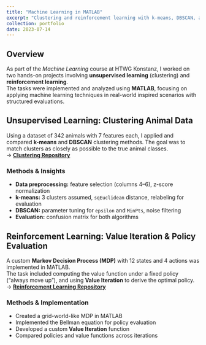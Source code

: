 ```yaml
---
title: "Machine Learning in MATLAB"
excerpt: "Clustering and reinforcement learning with k-means, DBSCAN, and Value Iteration in MATLAB.<br/><img src='/images/portfolio/ml_ul_rl.png'>"
collection: portfolio
date: 2023-07-14
---
```


## Overview
As part of the *Machine Learning* course at HTWG Konstanz, I worked on two hands-on projects involving **unsupervised learning** (clustering) and **reinforcement learning**.  
The tasks were implemented and analyzed using **MATLAB**, focusing on applying machine learning techniques in real-world inspired scenarios with structured evaluations.

## Unsupervised Learning: Clustering Animal Data

Using a dataset of 342 animals with 7 features each, I applied and compared **k-means** and **DBSCAN** clustering methods. The goal was to match clusters as closely as possible to the true animal classes.  
→ [**Clustering Repository**](https://github.com/cfeng-dev/Species_Clustering_Analysis)

### Methods & Insights
- **Data preprocessing:** feature selection (columns 4–6), z-score normalization
- **k-means:** 3 clusters assumed, `sqEuclidean` distance, relabeling for evaluation  
- **DBSCAN:** parameter tuning for `epsilon` and `MinPts`, noise filtering
- **Evaluation:** confusion matrix for both algorithms

## Reinforcement Learning: Value Iteration & Policy Evaluation

A custom **Markov Decision Process (MDP)** with 12 states and 4 actions was implemented in MATLAB.  
The task included computing the value function under a fixed policy (“always move up”), and using **Value Iteration** to derive the optimal policy.  
→ [**Reinforcement Learning Repository**](https://github.com/cfeng-dev/Path_Seeker)

### Methods & Implementation
- Created a grid-world-like MDP in MATLAB
- Implemented the Bellman equation for policy evaluation
- Developed a custom **Value Iteration** function
- Compared policies and value functions across iterations
